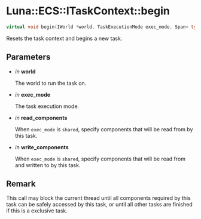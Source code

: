 # Luna::ECS::ITaskContext::begin

```c++
virtual void begin(IWorld *world, TaskExecutionMode exec_mode, Span< typeinfo_t > read_components, Span< typeinfo_t > write_components)=0
```

Resets the task context and begins a new task. 



## Parameters
* *in* **world**

    The world to run the task on. 

* *in* **exec_mode**

    The task execution mode. 

* *in* **read_components**

    When `exec_mode` is `shared`, specify components that will be read from by this task. 

* *in* **write_components**

    When `exec_mode` is `shared`, specify components that will be read from and written to by this task. 

## Remark
This call may block the current thread until all components required by this task can be safely accessed by this task, or until all other tasks are finished if this is a exclusive task. 

